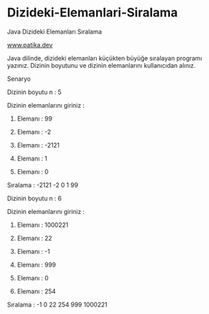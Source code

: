 # Dizideki-Elemanlari-Siralama
Java Dizideki Elemanları Sıralama

www.patika.dev

Java dilinde, dizideki elemanları küçükten büyüğe sıralayan programı yazınız. Dizinin boyutunu ve dizinin elemanlarını kullanıcıdan alınız.

Senaryo

Dizinin boyutu n : 5

Dizinin elemanlarını giriniz :

1. Elemanı : 99

2. Elemanı : -2

3. Elemanı : -2121

4. Elemanı : 1

5. Elemanı : 0

Sıralama : -2121 -2 0 1 99


Dizinin boyutu n : 6

Dizinin elemanlarını giriniz :

1. Elemanı : 1000221

2. Elemanı : 22

3. Elemanı : -1

4. Elemanı : 999

5. Elemanı : 0

6. Elemanı : 254

Sıralama : -1 0 22 254 999 1000221 
